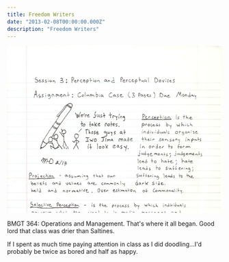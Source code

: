 ```yaml
---
title: Freedom Writers
date: "2013-02-08T00:00:00.000Z"
description: "Freedom Writers"
---
```


![Freedom Writers](./freedom-writers.gif)

BMGT 364: Operations and Management. That's where it all began. Good lord that class was drier than Saltines.

If I spent as much time paying attention in class as I did doodling...I'd probably be twice as bored and half as happy.
